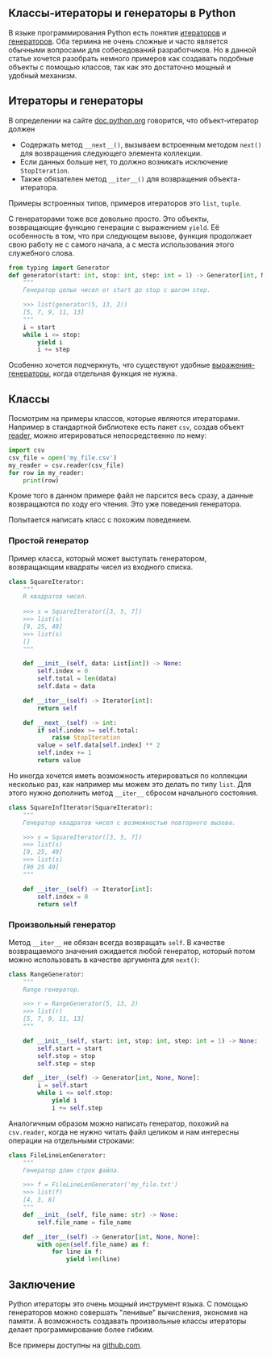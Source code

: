 ## Классы-итераторы и генераторы в Python

В языке программирования Python есть понятия [итераторов](https://docs.python.org/3/glossary.html#term-iterator) и [генераторов](https://docs.python.org/3/glossary.html#term-generator-iterator). Оба термина не очень сложные и часто является обычными вопросами для собеседований разработчиков. Но в данной статье хочется разобрать немного примеров как создавать подобные объекты с помощью классов, так как это достаточно мощный и удобный механизм.

## Итераторы и генераторы

В определении на сайте [doc.python.org](https://docs.python.org/3/glossary.html#term-iterator) говорится, что объект-итератор должен

- Содержать метод `__next__()`, вызываем встроенным методом `next()` для возвращения следующего элемента коллекции.
- Если данных больше нет, то должно возникать исключение `StopIteration`.
- Также обязателен метод `__iter__()` для возвращения объекта-итератора.

Примеры встроенных типов, примеров итераторов это `list`, `tuple`.

С генераторами тоже все довольно просто. Это объекты, возвращающие функцию генерации с выражением `yield`. Её особенность в том, что при следующем вызове, функция продолжает свою работу не с самого начала, а с места использования этого служебного слова.

```python
from typing import Generator
def generator(start: int, stop: int, step: int = 1) -> Generator[int, None, None]:
    """
    Генератор целых чисел от start до stop с шагом step.

    >>> list(generator(5, 13, 2))
    [5, 7, 9, 11, 13]
    """
    i = start
    while i <= stop:
        yield i
        i += step
``` 

Особенно хочется подчеркнуть, что существуют удобные [выражения-генераторы](https://docs.python.org/3/glossary.html#term-generator-expression), когда отдельная функция не нужна.

## Классы

Посмотрим на примеры классов, которые являются итераторами. Например в стандартной библиотеке есть пакет `csv`, создав объект [reader](https://docs.python.org/3/library/csv.html?highlight=csv#csv.reader), можно итерироваться непосредственно по нему:

```python
import csv
csv_file = open('my_file.csv')
my_reader = csv.reader(csv_file)
for row in my_reader:
    print(row)
```

Кроме того в данном примере файл не парсится весь сразу, а данные возвращаются по ходу его чтения. Это уже поведения генератора.

Попытается написать класс с похожим поведением.

### Простой генератор

Пример класса, который может выступать генератором, возвращающим квадраты чисел из входного списка.

```python
class SquareIterator:
    """
    R квадратов чисел.
    
    >>> s = SquareIterator([3, 5, 7])
    >>> list(s)
    [9, 25, 49]
    >>> list(s)
    []
    """

    def __init__(self, data: List[int]) -> None:
        self.index = 0
        self.total = len(data)
        self.data = data

    def __iter__(self) -> Iterator[int]:
        return self

    def __next__(self) -> int:
        if self.index >= self.total:
            raise StopIteration
        value = self.data[self.index] ** 2
        self.index += 1
        return value
```

Но иногда хочется иметь возможность итерироваться по коллекции несколько раз, как например мы можем это делать по типу `list`. Для этого нужно дополнить метод `__iter__` сбросом начального состояния.

```python
class SquareInfIterator(SquareIterator):
    """
    Генератор квадратов чисел с возможностью повторного вызова.

    >>> s = SquareIterator([3, 5, 7])
    >>> list(s)
    [9, 25, 49]
    >>> list(s)
    [9б 25 49]
    """

    def __iter__(self) -> Iterator[int]:
        self.index = 0
        return self
```

### Произвольный генератор

Метод `__iter__` не обязан всегда возвращать `self`. В качестве возвращаемого значения ожидается любой генератор, который потом можно использовать в качестве аргумента для `next()`:

```python
class RangeGenerator:
    """
    Range генератор.

    >>> r = RangeGenerator(5, 13, 2)
    >>> list(r)
    [5, 7, 9, 11, 13]
    """

    def __init__(self, start: int, stop: int, step: int = 1) -> None:
        self.start = start
        self.stop = stop
        self.step = step

    def __iter__(self) -> Generator[int, None, None]:
        i = self.start
        while i <= self.stop:
            yield i
            i += self.step
```

Аналогичным образом можно написать генератор, похожий на `csv.reader`, когда не нужно читать файл целиком и нам интересны операции на отдельными строками:

```python
class FileLineLenGenerator:
    """
    Генератор длин строк файла.

    >>> f = FileLineLenGenerator('my_file.txt')
    >>> list(f)
    [4, 3, 8]
    """
    def __init__(self, file_name: str) -> None:
        self.file_name = file_name

    def __iter__(self) -> Generator[int, None, None]:
        with open(self.file_name) as f:
            for line in f:
                yield len(line)
```

## Заключение

Python итераторы это очень мощный инструмент языка. С помощью генераторов можно совершать "ленивые" вычисления, экономив на памяти. А возможность создавать произвольные классы итераторы делает программирование более гибким.

Все примеры доступны на [github.com](https://github.com/z0rr0/blog/blob/main/posts/python-class-iterators/generator.py).